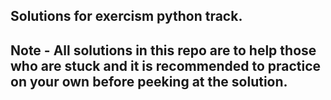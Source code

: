 ## Solutions for exercism python track.

## Note - All solutions in this repo are to help those who are stuck and it is recommended to practice on your own before peeking at the solution.
